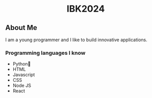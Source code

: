<div align="center">

# IBK2024

</div>

## About Me
I am a young programmer and I like to build innovative applications.
### Programming languages I know
- Python🐍
- HTML
- Javascript
- CSS
- Node JS
- React
